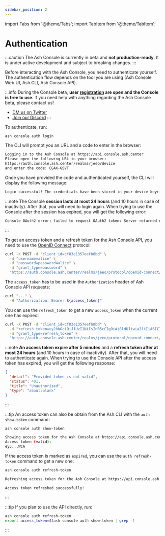```yaml
---
sidebar_position: 2
---
```


import Tabs from '@theme/Tabs';
import TabItem from '@theme/TabItem';

# Authentication

:::caution
The Ash Console is currently in beta and **not production-ready**. It is under active development and subject to breaking changes.
:::

Before interacting with the Ash Console, you need to authenticate yourself. The authentication flow depends on the tool you are using (Ash Console Web UI, Ash CLI, Ash Console API).

:::info
During the Console beta, **user [registration](/docs/console/reference/registration) are open and the Console is free to use**. If you need help with anything regarding the Ash Console beta, please contact us!

- [DM us on Twitter](https://twitter.com/ash_avax)
- [Join our Discord](https://discord.gg/7xSEzC2n7v)
:::

<Tabs queryString="ash-console-auth-client">
  <TabItem value="ash-cli" label="Authenticate using the Ash CLI" default>

To authenticate, run:

```bash title="Command"
ash console auth login
```

The CLI will prompt you an URL and a code to enter in the browser:

```bash title="Prompt"
Logging in to the Ash Console at https://api.console.ash.center
Please open the following URL in your browser:
https://auth.console.ash.center/realms/jeeo/device
and enter the code: CGAX-GSVT
```

Once you have provided the code and authenticated yourself, the CLI will display the following message:

```bash
Login successful! The credentials have been stored in your device keyring.
```

:::note
The Console **session lasts at most 24 hours** (and 10 hours in case of inactivity). After that, you will need to login again. When trying to use the Console after the session has expired, you will get the following error:

```bash
Console OAuth2 error: failed to request OAuth2 token: Server returned error response
```

:::

  </TabItem>
  <TabItem value="ash-api" label="Authenticate using the Ash Console API">

To get an access token and a refresh token for the Ash Console API, you need to use the [OpenID Connect](https://openid.net/connect/) protocol:

```bash
curl -X POST -d "client_id=cf83e1357eefb8bd" \
  -d "username=alice" \
  -d "password=password4alice" \
  -d "grant_type=password" \
  "https://auth.console.ash.center/realms/jeeo/protocol/openid-connect/token" | jq
```

The `access_token` has to be used in the `Authorization` header of Ash Console API requests:

```bash
curl "..." \
  -H "Authorization: Bearer ${access_token}"
```

You can use the `refresh_token` to get a new `access_token` when the current one has expired:

```bash
curl -X POST -d "client_id=cf83e1357eefb8bd" \
  -d "refresh_token=eyJhbGciOiJIUzI1NiIsInR5cCIgOiAiSldUIiwia2lkIiA6ICI3NGY4MzgyYi00NTVkLTQ1Y2QtODA3NS05YmZkM2Q4ZjZlYWEifQ.eyJleHAiOjE2OTgyMDQ2NTIsImlhdCI6MTY5ODE2ODY1MiwianRpIjoiMmQ1MTA1YzgtNWRkNy00OWFjLThlZmItOTY4ZjlkNjBjYTY4IiwiaXNzIjoiaHR0cDovL2xvY2FsaG9zdDo4MDkwL3JlYWxtcy9qZWVvIiwiYXVkIjoiaHR0cDovL2xvY2FsaG9zdDo4MDkwL3JlYWxtcy9qZWVvIiwic3ViIjoiMjg3MDkwZWUtN2ZhZS00YmQ3LTkyNjMtZDY5MDk1OWVkYzI2IiwidHlwIjoiUmVmcmVzaCIsImF6cCI6ImNmODNlMTM1N2VlZmI4YmQiLCJzZXNzaW9uX3N0YXRlIjoiMWY1Yjk3MmMtMWZlMC00MjU0LTlmMTctNjNkZmM1YTZkYTViIiwic2NvcGUiOiJlbWFpbCBwcm9maWxlIiwic2lkIjoiMWY1Yjk3MmMtMWZlMC00MjU0LTlmMTctNjNkZmM1YTZkYTViIn0.lKbwKZwqMLqk-K6T_iLwT-b3zw80Q1cOSuAgy0wEt2w" \
  -d "grant_type=refresh_token" \
  "https://auth.console.ash.center/realms/jeeo/protocol/openid-connect/token" | jq
```

:::note
**An access token expire after 5 minutes** and a **refresh token after at most 24 hours** (and 10 hours in case of inactivity). After that, you will need to authenticate again. When trying to use the Console API after the access token has expired, you will get the following response:

```json
{
  "detail": "Provided token is not valid",
  "status": 401,
  "title": "Unauthorized",
  "type": "about:blank"
}
```

:::

:::tip
An access token can also be obtain from the Ash CLI with the `auth show-token` command:

```bash title="Command"
ash console auth show-token
```

```bash title="Output"
Showing access token for the Ash Console at https://api.console.ash.center
Access token (valid):
eyJ...WcA
```

If the access token is marked as `expired`, you can use the `auth refresh-token` command to get a new one:

```bash title="Command"
ash console auth refresh-token
```

```bash title="Output"
Refreshing access token for the Ash Console at https://api.console.ash.center

Access token refreshed successfully!
```

:::

  </TabItem>
</Tabs>

:::tip
If you plan to use the API directly, run:
```bash title="Command"
ash console auth refresh-token
export access_token=$(ash console auth show-token | grep -)
```

:::
